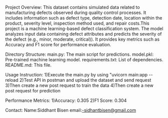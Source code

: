 Project Overview:
This dataset contains simulated data related to manufacturing defects observed during quality control processes. It includes information such as defect type, detection date, location within the product, severity level, inspection method used, and repair costs.This project is a machine learning-based defect classification system. The model analyzes input data containing defect attributes and predicts the severity of the defect (e.g., minor, moderate, critical)). It provides key metrics such as Accuracy and F1 score for performance evaluation.

Directory Structure:
main.py: The main script for predictions.
model.pkl: Pre-trained machine learning model.
requirements.txt: List of dependencies.
README.md: This file.

Usage Instruction:
1)Execute the main.py by using "uvicorn main:app --reload
2)Test API in postman and upload the dataset and send request
3)Then create a new post request to train the data 
4)Then create a new post request for prediction 

Performance Metrics:
1)Accuracy: 0.305
2)F1 Score: 0.304



Contact:
Name:Siddhant Bisen
email:-sidhantbisen@gmail.com
